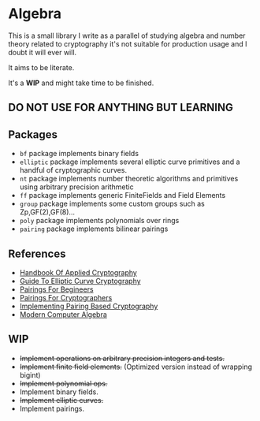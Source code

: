 # Algebra

This is a small library I write as a parallel of studying algebra
and number theory related to cryptography it's not suitable for production usage
and I doubt it will ever will.

It aims to be literate.

It's a **WIP** and might take time to be finished.

## DO NOT USE FOR ANYTHING BUT LEARNING

## Packages

- ```bf``` package implements binary fields
- ```elliptic``` package implements several elliptic curve primitives and
a handful of cryptographic curves.
- ```nt``` package implements number theoretic algorithms and primitives using
arbitrary precision arithmetic
- ```ff``` package implements generic FiniteFields and Field Elements
- ```group``` package implements some custom groups such as Zp,GF(2),GF(8)...
- ```poly``` package implements polynomials over rings
- ```pairing``` package implements bilinear pairings

## References

- [Handbook Of Applied Cryptography](http://cacr.uwaterloo.ca/hac/)
- [Guide To Elliptic Curve Cryptography](http://cacr.uwaterloo.ca/ecc/)
- [Pairings For Begineers](http://www.craigcostello.com.au/pairings/PairingsForBeginners.pdf)
- [Pairings For Cryptographers](https://eprint.iacr.org/2006/165)
- [Implementing Pairing Based Cryptography](https://crypto.stanford.edu/pbc/thesis.pdf)
- [Modern Computer Algebra](https://www.cambridge.org/core/books/modern-computer-algebra/DB3563D4013401734851CF683D2F03F0)

## WIP

- ~~Implement operations on arbitrary precision integers and tests.~~
- ~~Implement finite field elements.~~ (Optimized version instead of wrapping bigint)
- ~~Implement polynomial ops.~~
- Implement binary fields.
- ~~Implement elliptic curves.~~
- Implement pairings.
